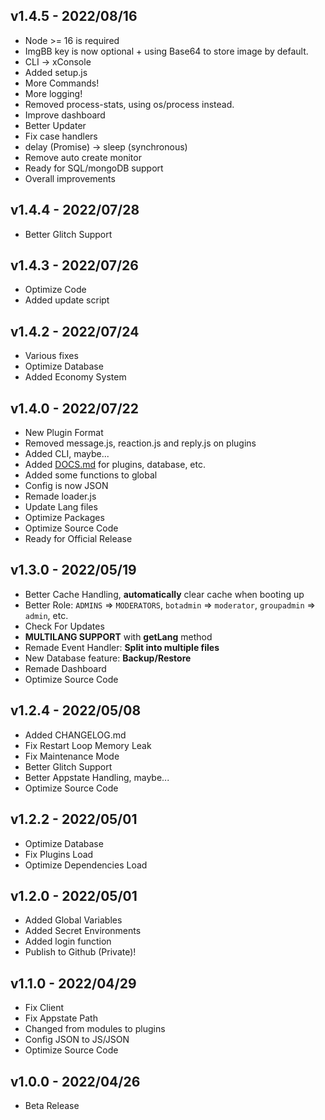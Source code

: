 ## v1.4.5 - 2022/08/16
- Node >= 16 is required
- ImgBB key is now optional + using Base64 to store image by default.
- CLI -> xConsole
- Added setup.js
- More Commands!
- More logging!
- Removed process-stats, using os/process instead.
- Improve dashboard
- Better Updater
- Fix case handlers
- delay (Promise) -> sleep (synchronous)
- Remove auto create monitor
- Ready for SQL/mongoDB support
- Overall improvements


## v1.4.4 - 2022/07/28
- Better Glitch Support

## v1.4.3 - 2022/07/26
- Optimize Code
- Added update script

## v1.4.2 - 2022/07/24
- Various fixes
- Optimize Database
- Added Economy System

## v1.4.0 - 2022/07/22
- New Plugin Format
- Removed message.js, reaction.js and reply.js on plugins
- Added CLI, maybe...
- Added [DOCS.md](https://github.com/XaviaTeam/XaviaBot/blob/main/DOCS.md) for plugins, database, etc.
- Added some functions to global
- Config is now JSON
- Remade loader.js
- Update Lang files
- Optimize Packages
- Optimize Source Code
- Ready for Official Release


## v1.3.0 - 2022/05/19
- Better Cache Handling, **automatically** clear cache when booting up
- Better Role: `ADMINS` => `MODERATORS`, `botadmin` => `moderator`, `groupadmin` => `admin`, etc.
- Check For Updates
- **MULTILANG SUPPORT** with **getLang** method
- Remade Event Handler: **Split into multiple files**
- New Database feature: **Backup/Restore**
- Remade Dashboard
- Optimize Source Code


## v1.2.4 - 2022/05/08
- Added CHANGELOG.md
- Fix Restart Loop Memory Leak
- Fix Maintenance Mode
- Better Glitch Support
- Better Appstate Handling, maybe...
- Optimize Source Code


## v1.2.2 - 2022/05/01
- Optimize Database
- Fix Plugins Load
- Optimize Dependencies Load


## v1.2.0 - 2022/05/01
- Added Global Variables
- Added Secret Environments
- Added login function
- Publish to Github (Private)!

## v1.1.0 - 2022/04/29
- Fix Client
- Fix Appstate Path
- Changed from modules to plugins
- Config JSON to JS/JSON
- Optimize Source Code

## v1.0.0 - 2022/04/26
- Beta Release
